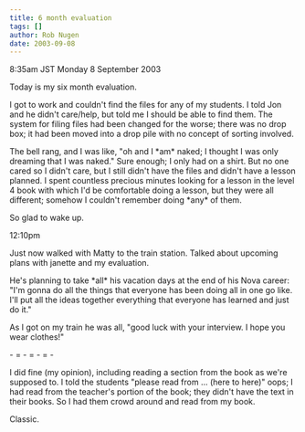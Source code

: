 ```yaml
---
title: 6 month evaluation
tags: []
author: Rob Nugen
date: 2003-09-08
---
```


<p class=date>8:35am JST Monday 8 September 2003</p>

<p>Today is my six month evaluation.</p>

<p class=dream>I got to work and couldn't find the files for any of my
students.  I told Jon and he didn't care/help, but told me I should be
able to find them.   The system for filing files had been changed for
the worse; there was no drop box; it had been moved into a drop pile
with no concept of sorting involved.</p>

<p class=dream>The bell rang, and I was like, "oh and I *am* naked; I
thought I was only dreaming that I was naked."  Sure enough; I only
had on a shirt.  But no one cared so I didn't care, but I still didn't
have the files and didn't have a lesson planned.   I spent countless
precious minutes looking for a lesson in the level 4 book with which
I'd be comfortable doing a lesson, but they were all different;
somehow I couldn't remember doing *any* of them.</p>

<p>So glad to wake up.</p>

<p class=date>12:10pm</p>

<p>Just now walked with Matty to the train station.  Talked about
upcoming plans with janette and my evaluation.</p>

<p>He's planning to take *all* his vacation days at the end of his
Nova career: "I'm gonna do all the things that everyone has been doing
all in one go like.   I'll put all the ideas together everything that
everyone has learned and just do it."</p>

<p>As I got on my train he was all, "good luck with your interview.  I
hope you wear clothes!"</p>

<p>- = - = - = -</p>

<p>I did fine (my opinion), including reading a section from the book
as we're supposed to.  I told the students "please read from ... (here
to here)" oops; I had read from the teacher's portion of the book;
they didn't have the text in their books.  So I had them crowd around
and read from my book.</p>

<p>Classic.</p>
